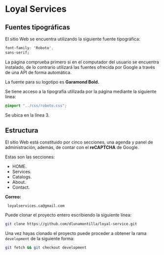 # Loyal Services

## Fuentes tipográficas

El sitio Web se encuentra utilizando la siguiente fuente tipográfica:

``` css
font-family: 'Roboto',
sans-serif;
```

La página comprueba primero si en el computador del usuario se encuentra instalado, de lo contrario utilizará las fuentes ofrecida por Google a través de una API de forma automática.

La fuente para su logotipo es **Garamond Bold.**

Se tiene acceso a la tipografía utilizada por la página mediante la siguiente línea:

``` scss
@import "../css/roboto.css";
```

Se ubica en la línea 3.

## Estructura

El sitio Web está constituido por cinco secciones, una agenda y panel de administración, además, de contar con el **reCAPTCHA** de Google.

Estas son las secciones:

* HOME.
* Services.
* Catalogs.
* About.
* Contact.

**Correo:**

``` none
 loyalservices.ca@gmail.com
```

Puede clonar el proyecto entero escribiendo la siguiente línea:

``` bash
git clone https://github.com/dlunamontilla/loyal-service.git
```

Una vez hayas clonado el proyecto puede proceder a obtener la rama `development` de la siguiente forma:

``` bash
git fetch && git checkout development
```
